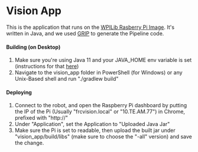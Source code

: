 # Vision App
This is the application that runs on the [WPILib Rasberry Pi Image](https://github.com/wpilibsuite/FRCVision-pi-gen/releases).
It's written in Java, and we used [GRIP](https://github.com/WPIRoboticsProjects/GRIP/releases) to generate the Pipeline code.

#### Building (on Desktop)
1. Make sure you're using Java 11 and your JAVA_HOME env variable is set (instructions for that [here](https://docs.oracle.com/cd/E19182-01/821-0917/inst_jdk_javahome_t/index.html))
2. Navigate to the vision_app folder in PowerShell (for Windows) or any Unix-Based shell and run "./gradlew build"

#### Deploying
1. Connect to the robot, and open the Raspberry Pi dashboard by putting the IP of the Pi (Usually "frcvision.local" or "10.TE.AM.77") in Chrome, prefixed with "http://"
2. Under "Application", set the Application to "Uploaded Java Jar"
3. Make sure the Pi is set to readable, then upload the built jar under "vision_app/build/libs" (make sure to choose the "-all" version) and save the change.

